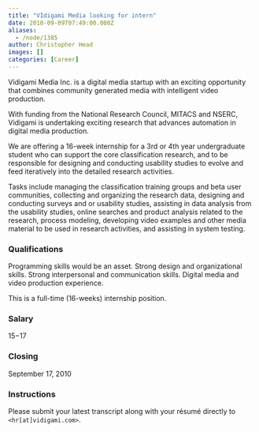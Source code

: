 ```yaml
---
title: "VIdigami Media looking for intern"
date: 2010-09-09T07:49:00.000Z
aliases:
  - /node/1385
author: Christopher Head
images: []
categories: [Career]
---
```


Vidigami Media Inc. is a digital media startup with an exciting opportunity that combines community generated media with intelligent video production.

With funding from the National Research Council, MITACS and NSERC, Vidigami is undertaking exciting research that advances automation in digital media production.

We are offering a 16-week internship for a 3rd or 4th year undergraduate student who can support the core classification research, and to be responsible for designing and conducting usability studies to evolve and feed iteratively into the detailed research activities.

Tasks include managing the classification training groups and beta user communities, collecting and organizing the research data, designing and conducting surveys and or usability studies, assisting in data analysis from the usability studies, online searches and product analysis related to the research, process modeling, developing video examples and other media material to be used in research activities, and assisting in system testing.

### Qualifications

Programming skills would be an asset. Strong design and organizational skills. Strong interpersonal and communication skills. Digital media and video production experience.

This is a full-time (16-weeks) internship position.

### Salary

$15-$17

### Closing

September 17, 2010

### Instructions

Please submit your latest transcript along with your résumé directly to `<hr[at]vidigami.com>`.
